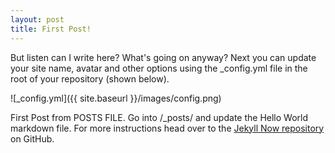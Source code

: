 ```yaml
---
layout: post
title: First Post!
---
```

But listen can I write here? What's going on anyway?
Next you can update your site name, avatar and other options using the _config.yml file in the root of your repository (shown below).

![_config.yml]({{ site.baseurl }}/images/config.png)

First Post from POSTS FILE. Go into /_posts/ and update the Hello World markdown file. For more instructions head over to the [Jekyll Now repository](https://github.com/barryclark/jekyll-now) on GitHub.
